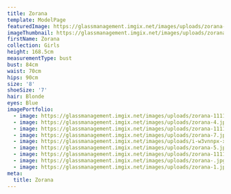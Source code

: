 ```yaml
---
title: Zorana
template: ModelPage
featuredImage: https://glassmanagement.imgix.net/images/uploads/zorana-1.jpg
imageThumbnail: https://glassmanagement.imgix.net/images/uploads/zoranahs.jpg
firstName: Zorana
collection: Girls
height: 168.5cm
measurementType: bust
bust: 84cm
waist: 70cm
hips: 90cm
size: '8'
shoeSize: '7'
hair: Blonde
eyes: Blue
imagePortfolio:
  - image: https://glassmanagement.imgix.net/images/uploads/zorana-1111111.jpg
  - image: https://glassmanagement.imgix.net/images/uploads/zorana-4.jpg
  - image: https://glassmanagement.imgix.net/images/uploads/zorana-11111.jpg
  - image: https://glassmanagement.imgix.net/images/uploads/zorana-7.jpg
  - image: https://glassmanagement.imgix.net/images/uploads/i-w3vnnpx-x3.jpg
  - image: https://glassmanagement.imgix.net/images/uploads/zorana-5.jpg
  - image: https://glassmanagement.imgix.net/images/uploads/zorana-111111111.jpg
  - image: https://glassmanagement.imgix.net/images/uploads/zorana-.jpg
  - image: https://glassmanagement.imgix.net/images/uploads/zorana-1.jpg
meta:
  title: Zorana
---
```


